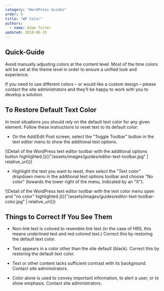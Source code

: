 ```yaml
---
category: "WordPress Guides"
order: 4
title: "WP Color"
authors:
  - name: Adam Turner
updated: 2018-06-19
---
```


<div class="clarification">

<h2>Quick-Guide</h2>

<p>Avoid manually adjusting colors at the content level. Most of the time colors will be set at the theme level in order to ensure a unified look and experience.</p>
<p>If you need to use different colors &ndash; or would like a custom design &ndash; please contact the site administrators and they&rsquo;ll be happy to work with you to develop a solution.</p>

</div>

## To Restore Default Text Color

In most situations you should rely on the default text color for any given element. Follow these instructions to reset text to its default color:

* On the Add/Edit Post screen, select the "Toggle Toolbar" button in the text editor menu to show the additional text options.

![Detail of the WordPress text editor toolbar with the additional options button highlighted.]({{"/assets/images/guides/editor-text-toolbar.jpg" | relative_url}})

* Highlight the text you want to reset, then select the "Text color" dropdown menu in the additional text options toolbar and choose "No color" (towards the lower right of the menu, indicated by an "X").

![Detail of the WordPress text editor toolbar with the text color menu open and "no color" highlighted.]({{"/assets/images/guides/editor-text-toolbar-color.jpg" | relative_url}})

## Things to Correct If You See Them

* Non-link text is colored to resemble link text (in the case of HRS, this means underlined text and red colored text.) Correct this by restoring the default text color.

* Text appears in a color other than the site default (black). Correct this by restoring the default text color.

* Text or other content lacks sufficient contrast with its background. Contact site administrators.

* Color alone is used to convey important information, to alert a user, or to show emphasis. Contact site administrators.
